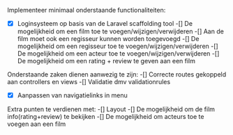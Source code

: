 Implementeer minimaal onderstaande functionaliteiten:
-[x] Loginsysteem op basis van de Laravel scaffolding tool
-[] De mogelijkheid om een film toe te voegen/wijzigen/verwijderen
-[] Aan de film moet ook een regisseur kunnen worden toegevoegd
-[] De mogelijkheid om een regisseur toe te voegen/wijzigen/verwijderen
-[] De mogelijkheid om een acteur toe te voegen/wijzigen/verwijderen
-[] De mogelijkheid om een rating + review te geven aan een film

Onderstaande zaken dienen aanwezig te zijn:
-[] Correcte routes gekoppeld aan controllers en views
-[] Validatie dmv validationrules
-[x] Aanpassen van navigatielinks in menu

Extra punten te verdienen met:
-[] Layout
-[] De mogelijkheid om de film info(rating+review) te bekijken
-[] De mogelijkheid om acteurs toe te voegen aan een film
